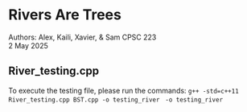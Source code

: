 # Rivers Are Trees

Authors: Alex, Kaili, Xavier, & Sam
CPSC 223  
2 May 2025  

## River_testing.cpp
To execute the testing file, please run the commands:
`g++ -std=c++11 River_testing.cpp BST.cpp -o testing_river `
`-o testing_river`
